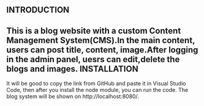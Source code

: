 INTRODUCTION
--------------
This is a blog website with a custom Content Management System(CMS).In the main content, users can post title, content, image.After logging in the admin panel, uesrs can edit,delete the blogs and images.
INSTALLATION
--------------
It will be good to copy the link from GitHub and paste it in Visual Studio Code, then after you install the node module, you can run the code. The blog system will be shown on http://localhost:8080/.
